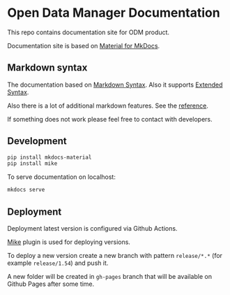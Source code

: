 # Open Data Manager Documentation

This repo contains documentation site for ODM product.

Documentation site is based on [Material for MkDocs](https://squidfunk.github.io/mkdocs-material/).

## Markdown syntax

The documentation based on [Markdown Syntax](https://www.markdownguide.org/basic-syntax/). Also it supports [Extended Syntax](https://www.markdownguide.org/extended-syntax/).

Also there is a lot of additional markdown features. See the [reference](https://squidfunk.github.io/mkdocs-material/reference/).

If something does not work please feel free to contact with developers.

## Development

```sh
pip install mkdocs-material
pip install mike
```

To serve documentation on localhost:

```sh
mkdocs serve
```

## Deployment

Deployment latest version is configured via Github Actions.

[Mike](https://squidfunk.github.io/mkdocs-material/setup/setting-up-versioning/#usage) plugin is used for deploying versions.

To deploy a new version create a new branch with pattern `release/*.*` (for example `release/1.54`) and push it.

A new folder will be created in `gh-pages` branch that will be available on Github Pages after some time.
